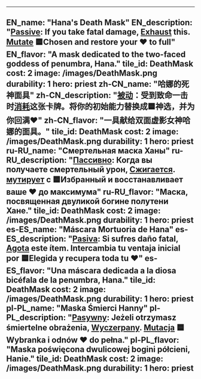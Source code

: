 ---

EN_name: "Hana's Death Mask"
EN_description: "<u>Passive</u>: If you take fatal damage, <u>Exhaust</u> this. <u>Mutate</u> 🟦Chosen and restore your ❤️ to full"
EN_flavor: "A mask dedicated to the two-faced goddess of penumbra, Hana."
tile_id: DeathMask
cost: 2
image: /images/DeathMask.png
durability: 1
hero: priest
zh-CN_name: "哈娜的死神面具"
zh-CN_description: "<u>被动</u>：受到致命一击时<u>消耗</u>这张卡牌。将你的初始能力替换成🟦神选，并为你回满❤️"
zh-CN_flavor: "一具献给双面虚影女神哈娜的面具。"
tile_id: DeathMask
cost: 2
image: /images/DeathMask.png
durability: 1
hero: priest
ru-RU_name: "Смертельная маска Ханы"
ru-RU_description: "<u>Пассивно</u>: Когда вы получаете смертельный урон, <u>Сжигается</u>. <u>мутирует</u> с 🟦Избранный и восстанавливает ваше ❤️ до максимума"
ru-RU_flavor: "Маска, посвященная двуликой богине полутени Хане."
tile_id: DeathMask
cost: 2
image: /images/DeathMask.png
durability: 1
hero: priest
es-ES_name: "Máscara Mortuoria de Hana"
es-ES_description: "<u>Pasiva</u>: Si sufres daño fatal, <u>Agota</u> este ítem. Intercambia tu ventaja inicial por 🟦Elegida y recupera toda tu ❤️"
es-ES_flavor: "Una máscara dedicada a la diosa bicéfala de la penumbra, Hana."
tile_id: DeathMask
cost: 2
image: /images/DeathMask.png
durability: 1
hero: priest
pl-PL_name: "Maska Śmierci Hanny"
pl-PL_description: "<u>Pasywny</u>: Jeżeli otrzymasz śmiertelne obrażenia, <u>Wyczerpany</u>. <u>Mutacja</u> 🟦Wybranka i odnów ❤️ do pełna."
pl-PL_flavor: "Maska poświęcona dwulicowej bogini półcieni, Hanie."
tile_id: DeathMask
cost: 2
image: /images/DeathMask.png
durability: 1
hero: priest
---